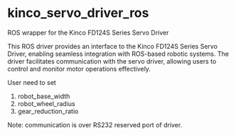 # kinco_servo_driver_ros
ROS wrapper for the Kinco FD124S Series Servo Driver

This ROS driver provides an interface to the Kinco FD124S Series Servo Driver, enabling seamless integration with ROS-based robotic systems. 
The driver facilitates communication with the servo driver, allowing users to control and monitor motor operations effectively.

User need to set 
1) robot_base_width
2) robot_wheel_radius
3) gear_reduction_ratio

Note: communication is over RS232 reserved port of driver.

